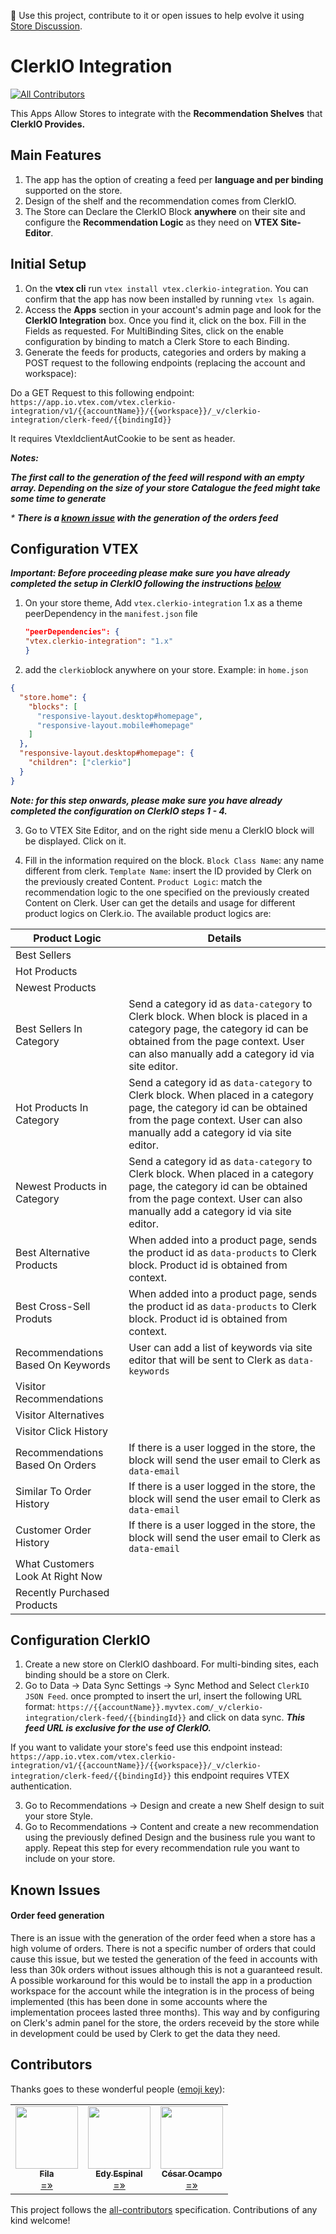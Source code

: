 📢 Use this project, contribute to it or open issues to help evolve it using [Store Discussion](https://github.com/vtex-apps/store-discussion).

# ClerkIO Integration

<!-- DOCS-IGNORE:start -->
<!-- ALL-CONTRIBUTORS-BADGE:START - Do not remove or modify this section -->

[![All Contributors](https://img.shields.io/badge/all_contributors-0-orange.svg?style=flat-square)](#contributors-)

<!-- ALL-CONTRIBUTORS-BADGE:END -->
<!-- DOCS-IGNORE:end -->

This Apps Allow Stores to integrate with the **Recommendation Shelves** that **ClerkIO Provides.**

## Main Features

1. The app has the option of creating a feed per **language and per binding** supported on the store.
2. Design of the shelf and the recommendation comes from ClerkIO.
3. The Store can Declare the ClerkIO Block **anywhere** on their site and configure the **Recommendation Logic** as they need on **VTEX Site-Editor**.

## Initial Setup

1. On the **vtex cli** run `vtex install vtex.clerkio-integration`.
   You can confirm that the app has now been installed by running `vtex ls` again.
2. Access the **Apps** section in your account's admin page and look for the **ClerkIO Integration** box. Once you find it, click on the box.
   Fill in the Fields as requested. For MultiBinding Sites, click on the enable configuration by binding to match a Clerk Store to each Binding.
3. Generate the feeds for products, categories and orders by making a POST request to the following endpoints (replacing the account and workspace):

Do a GET Request to this following endpoint:
`https://app.io.vtex.com/vtex.clerkio-integration/v1/{{accountName}}/{{workspace}}/_v/clerkio-integration/clerk-feed/{{bindingId}}`

It requires VtexIdclientAutCookie to be sent as header.

_**Notes:**_

_**The first call to the generation of the feed will respond with an empty array.
Depending on the size of your store Catalogue the feed might take some time to generate**_

_\* **There is a [known issue](#known-issues) with the generation of the orders feed**_

## Configuration VTEX

_**Important: Before proceeding please make sure you have already completed the setup in ClerkIO following the instructions [below](#configuration-clerkio)**_

1. On your store theme, Add `vtex.clerkio-integration` 1.x as a theme peerDependency in the `manifest.json` file

   ```json
   "peerDependencies": {
   "vtex.clerkio-integration": "1.x"
   }
   ```

2. add the `clerkio`block anywhere on your store. Example: in `home.json`

```json
{
  "store.home": {
    "blocks": [
      "responsive-layout.desktop#homepage",
      "responsive-layout.mobile#homepage"
    ]
  },
  "responsive-layout.desktop#homepage": {
    "children": ["clerkio"]
  }
}
```

_**Note: for this step onwards, please make sure you have already completed the configuration on ClerkIO steps 1 - 4.**_

3. Go to VTEX Site Editor, and on the right side menu a ClerkIO block will be displayed. Click on it.

4. Fill in the information required on the block.
   `Block Class Name`: any name different from clerk.
   `Template Name`: insert the ID provided by Clerk on the previously created Content.
   `Product Logic`: match the recommendation logic to the one specified on the previously created Content on Clerk. User can get the details and usage for different product logics on Clerk.io. The available product logics are:

| Product Logic                     | Details                                                                                                                                                                                                         |
| --------------------------------- | --------------------------------------------------------------------------------------------------------------------------------------------------------------------------------------------------------------- |
| Best Sellers                      |
| Hot Products                      |
| Newest Products                   |
| Best Sellers In Category          | Send a category id as `data-category` to Clerk block. When block is placed in a category page, the category id can be obtained from the page context. User can also manually add a category id via site editor. |
| Hot Products In Category          | Send a category id as `data-category` to Clerk block. When placed in a category page, the category id can be obtained from the page context. User can also manually add a category id via site editor.          |
| Newest Products in Category       | Send a category id as `data-category` to Clerk block. When placed in a category page, the category id can be obtained from the page context. User can also manually add a category id via site editor.          |
| Best Alternative Products         | When added into a product page, sends the product id as `data-products` to Clerk block. Product id is obtained from context.                                                                                    |
| Best Cross-Sell Produts           | When added into a product page, sends the product id as `data-products` to Clerk block. Product id is obtained from context.                                                                                    |
| Recommendations Based On Keywords | User can add a list of keywords via site editor that will be sent to Clerk as `data-keywords`                                                                                                                   |
| Visitor Recommendations           |
| Visitor Alternatives              |
| Visitor Click History             |
| Recommendations Based On Orders   | If there is a user logged in the store, the block will send the user email to Clerk as `data-email`                                                                                                             |
| Similar To Order History          | If there is a user logged in the store, the block will send the user email to Clerk as `data-email`                                                                                                             |
| Customer Order History            | If there is a user logged in the store, the block will send the user email to Clerk as `data-email`                                                                                                             |
| What Customers Look At Right Now  |
| Recently Purchased Products       |

## Configuration ClerkIO

1. Create a new store on ClerkIO dashboard. For multi-binding sites, each binding should be a store on Clerk.
2. Go to Data -> Data Sync Settings -> Sync Method and Select `ClerkIO JSON Feed`. once prompted to insert the url, insert the following URL format:
   `https://{{accountName}}.myvtex.com/_v/clerkio-integration/clerk-feed/{{bindingId}}`
   and click on data sync. _**This feed URL is exclusive for the use of ClerkIO.**_

If you want to validate your store's feed use this endpoint instead:
`https://app.io.vtex.com/vtex.clerkio-integration/v1/{{accountName}}/{{workspace}}/_v/clerkio-integration/clerk-feed/{{bindingId}}`
this endpoint requires VTEX authentication.

3. Go to Recommendations -> Design and create a new Shelf design to suit your store Style.
4. Go to Recommendations -> Content and create a new recommendation using the previously defined Design and the business rule you want to apply.
   Repeat this step for every recommendation rule you want to include on your store.

## Known Issues

#### Order feed generation

There is an issue with the generation of the order feed when a store has a high volume of orders. There is not a specific number of orders that could cause this issue, but we tested the generation of the feed in accounts with less than 30k orders without issues although this is not a guaranteed result.
A possible workaround for this would be to install the app in a production workspace for the account while the integration is in the process of being implemented (this has been done in some accounts where the implementation procees lasted three months). This way and by configuring on Clerk's admin panel for the store, the orders receveid by the store while in development could be used by Clerk to get the data they need.

## Contributors

Thanks goes to these wonderful people ([emoji key](https://allcontributors.org/docs/en/emoji-key)):

<!-- ALL-CONTRIBUTORS-LIST:START - Do not remove or modify this section -->
<!-- prettier-ignore-start -->
<!-- markdownlint-disable -->
<table>
  <tr>
    <td align="center"><a href="https://github.com/filafb"><img src="https://avatars.githubusercontent.com/u/38737958?v=4" width="100px;" alt=""/><br /><sub><b>Fila</b></sub></a><br /><a href="https://github.com/vtex-apps/clerkio-integration/commits?author=filafb" title="Code">=»</a></td>
    <td align="center"><a href="https://github.com/edyespinal"><img src="https://avatars.githubusercontent.com/u/17585823?v=4" width="100px;" alt=""/><br /><sub><b>Edy Espinal</b></sub></a><br /><a href="https://github.com/vtex-apps/clerkio-integration/commits?author=edyespinal" title="Code">=»</a></td>
    <td align="center"><a href="https://github.com/cesarocampov"><img src="https://avatars.githubusercontent.com/u/58808189?v=4" width="100px;" alt=""/><br /><sub><b>César Ocampo</b></sub></a><br /><a href="https://github.com/vtex-apps/clerkio-integration/commits?author=cesarocampov" title="Code">=»</a></td>
  </tr>
</table>

<!-- markdownlint-enable -->
<!-- prettier-ignore-end -->

<!-- ALL-CONTRIBUTORS-LIST:END -->

This project follows the [all-contributors](https://github.com/all-contributors/all-contributors) specification. Contributions of any kind welcome!
